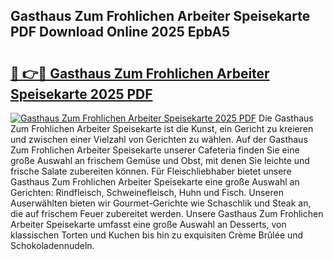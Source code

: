 ## Gasthaus Zum Frohlichen Arbeiter Speisekarte PDF Download Online 2025 EpbA5

# <h2><a href="http://gcaoeh8.nevu.top/?p=Gasthaus+Zum+Frohlichen+Arbeiter+Speisekarte">🔗 👉🔴 Gasthaus Zum Frohlichen Arbeiter Speisekarte 2025 PDF</a></h2>

[![Gasthaus Zum Frohlichen Arbeiter Speisekarte 2025 PDF](https://i.imgur.com/dBaPXMq.png)](http://gcaoeh8.nevu.top/?p=Gasthaus+Zum+Frohlichen+Arbeiter+Speisekarte)
Die Gasthaus Zum Frohlichen Arbeiter Speisekarte ist die Kunst, ein Gericht zu kreieren und zwischen einer Vielzahl von Gerichten zu wählen. Auf der Gasthaus Zum Frohlichen Arbeiter Speisekarte unserer Cafeteria finden Sie eine große Auswahl an frischem Gemüse und Obst, mit denen Sie leichte und frische Salate zubereiten können. Für Fleischliebhaber bietet unsere Gasthaus Zum Frohlichen Arbeiter Speisekarte eine große Auswahl an Gerichten: Rindfleisch, Schweinefleisch, Huhn und Fisch. Unseren Auserwählten bieten wir Gourmet-Gerichte wie Schaschlik und Steak an, die auf frischem Feuer zubereitet werden. Unsere Gasthaus Zum Frohlichen Arbeiter Speisekarte umfasst eine große Auswahl an Desserts, von klassischen Torten und Kuchen bis hin zu exquisiten Crème Brûlée und Schokoladennudeln.
